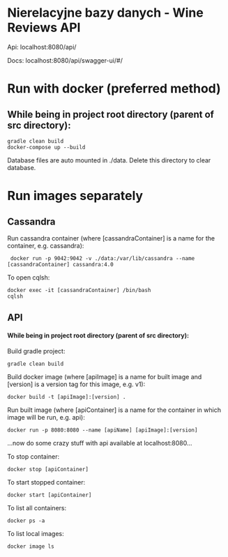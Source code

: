 # Nierelacyjne bazy danych - Wine Reviews API

Api: localhost:8080/api/

Docs: localhost:8080/api/swagger-ui/#/

# Run with docker (preferred method)
## While being in project root directory (parent of src directory):
```
gradle clean build
docker-compose up --build
```
Database files are auto mounted in ./data. Delete this directory to clear database.


# Run images separately
## Cassandra
Run cassandra container (where [cassandraContainer] is a name for the container, e.g. cassandra):
```
 docker run -p 9042:9042 -v ./data:/var/lib/cassandra --name [cassandraContainer] cassandra:4.0
```
To open cqlsh:
```
docker exec -it [cassandraContainer] /bin/bash
cqlsh
```

## API

#### While being in project root directory (parent of src directory):
Build gradle project:
```
gradle clean build
```
Build docker image (where [apiImage] is a name for built image and [version] is a version tag for this image, e.g. v1):
```
docker build -t [apiImage]:[version] .
```
Run built image (where [apiContainer] is a name for the container in which image will be run, e.g. api):
```
docker run -p 8080:8080 --name [apiName] [apiImage]:[version]
```

...now do some crazy stuff with api available at localhost:8080...

To stop container:
```
docker stop [apiContainer]
```
To start stopped container:
```
docker start [apiContainer]
```
To list all containers:
```
docker ps -a
```
To list local images:
```
docker image ls
```
